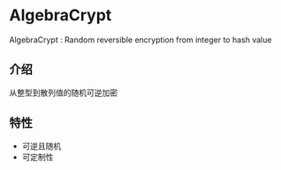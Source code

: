 # AlgebraCrypt
AlgebraCrypt : Random reversible encryption from integer to hash value

## 介绍
从整型到散列值的随机可逆加密

## 特性

- 可逆且随机
- 可定制性

